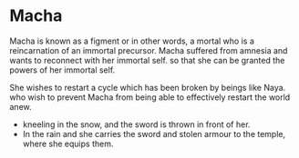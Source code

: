 # Macha
Macha is known as a figment
or in other words, a mortal who is a reincarnation of an immortal precursor.
Macha suffered from amnesia and wants to reconnect with her immortal self.
so that she can be granted the powers of her immortal self.

She wishes to restart a cycle which has been broken by beings like Naya.
who wish to prevent Macha from being able to effectively restart the world anew.

* kneeling in the snow, and the sword is thrown in front of her.
* In the rain and she carries the sword and stolen armour to the temple, where she equips them.